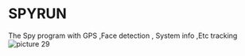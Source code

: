 # SPYRUN
The Spy program with GPS ,Face detection , System info ,Etc tracking
![picture 29](https://github.com/fifaak/SPYRUN/assets/63219566/ef6c8f3c-0945-4acc-aa7b-6a57153fdb6d)
